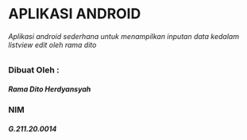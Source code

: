 # APLIKASI ANDROID
###### Aplikasi android sederhana untuk menampilkan inputan data kedalam listview edit oleh rama dito

### Dibuat Oleh :
##### Rama Dito Herdyansyah
### NIM
##### G.211.20.0014
